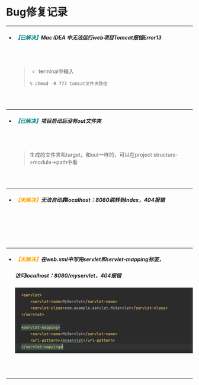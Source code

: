 # Bug修复记录

---
+ ##### <font color=teal>【已解决】</font>Mac IDEA 中无法运行web项目Tomcat报错Error13
   
   
   <br></br>
   >- terminal中输入
   >```linux
   >% chmod -R 777 tomcat文件夹路径
   >```
   <br></br>
---

+ ##### <font color=teal>【已解决】</font>项目启动后没有out文件夹
  
    <br></br>
  >生成的文件夹叫target，和out一样的，可以在project structure->module->path中看
  
  <br></br>
   
---  
+ ##### <font color=orange>【未解决】</font>无法自动靠localhost：8080跳转到index，404报错
    <br></br>
   
   <br></br>
---
+ ##### <font color=orange>【未解决】</font>在web.xml中写完servlet和servlet-mapping标签，
   ##### 访问localhost：8080/myservlet，404报错
   ![](./../images/web/web03.png)
<br></br>
<br></br>
---